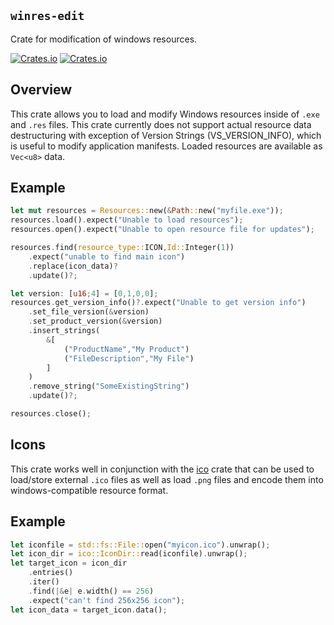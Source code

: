## `winres-edit`

Crate for modification of windows resources.

[![Crates.io](https://img.shields.io/crates/l/winres-edit.svg?maxAge=2592000)](https://crates.io/crates/winres-edit)
[![Crates.io](https://img.shields.io/crates/v/winres-edit.svg?maxAge=2592000)](https://crates.io/crates/winres-edit)

## Overview

This crate allows you to load and modify Windows resources inside of `.exe` and `.res` files.  This crate currently does not support actual resource data destructuring with exception of Version Strings (VS_VERSION_INFO), which is useful to modify application manifests. Loaded resources are available as `Vec<u8>` data.

## Example

```rust
let mut resources = Resources::new(&Path::new("myfile.exe"));
resources.load().expect("Unable to load resources");
resources.open().expect("Unable to open resource file for updates");

resources.find(resource_type::ICON,Id::Integer(1))
    .expect("unable to find main icon")
    .replace(icon_data)?
    .update()?;

let version: [u16;4] = [0,1,0,0];
resources.get_version_info()?.expect("Unable to get version info")
    .set_file_version(&version)
    .set_product_version(&version)
    .insert_strings(
        &[
            ("ProductName","My Product")
            ("FileDescription","My File")
        ]
    )
    .remove_string("SomeExistingString")
    .update()?;

resources.close();
```

## Icons

This crate works well in conjunction with the [ico](https://crates.io/crates/ico) crate that can be used to load/store external `.ico` files as well as load `.png` files and encode them into windows-compatible resource format.

## Example

```rust
let iconfile = std::fs::File::open("myicon.ico").unwrap();
let icon_dir = ico::IconDir::read(iconfile).unwrap();    
let target_icon = icon_dir
    .entries()
    .iter()
    .find(|&e| e.width() == 256)
    .expect("can't find 256x256 icon");
let icon_data = target_icon.data();
```

